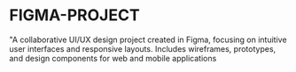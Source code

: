 # FIGMA-PROJECT
"A collaborative UI/UX design project created in Figma, focusing on intuitive user interfaces and responsive layouts. Includes wireframes, prototypes, and design components for web and mobile applications
